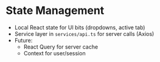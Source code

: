 # State Management

- Local React state for UI bits (dropdowns, active tab)
- Service layer in `services/api.ts` for server calls (Axios)
- Future:
  - React Query for server cache
  - Context for user/session
